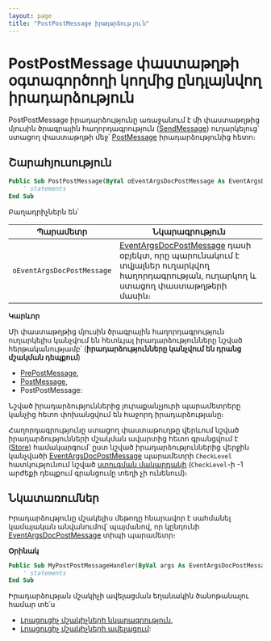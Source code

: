 ```yaml
---
layout: page
title: "PostPostMessage իրադարձություն"
---
```


# PostPostMessage փաստաթղթի օգտագործողի կողմից ընդլայնվող իրադարձություն

PostPostMessage իրադարձությունը առաջանում է մի փաստաթղթից մյուսին ծրագրային հաղորդագրություն ([SendMessage](../../Functions/ASDOC/SendMessage.md)) ուղարկելուց՝ ստացող փաստաթղթի մեջ՝ [PostMessage](../PostMessage.md) իրադարձությունից հետո։

## Շարահյուսություն

``` vb
Public Sub PostPostMessage(ByVal oEventArgsDocPostMessage As EventArgsDocPostMessage)
    ' statements
End Sub
```

Բաղադրիչներն են՝

|Պարամետր|Նկարագրություն|
|--|--|
|`oEventArgsDocPostMessage`| [EventArgsDocPostMessage](../UserDefinedHandlers.md#eventargsdocpostmessage-class) դասի օբյեկտ, որը պարունակում է տվյալներ ուղարկվող հաղորդագրության, ուղարկող և ստացող փաստաթղթերի մասին։|

**Կարևոր** 

Մի փաստաթղթից մյուսին ծրագրային հաղորդագրություն ուղարկելիս կանչվում են հետևյալ իրադարձությունները նշված հերթականությամբ՝ (**իրադարձությունները կանչվում են դրանց մշակման դեպքում**)
* [PrePostMessage](PrePostMessage.md),
* [PostMessage](../PostMessage.md),
* PostPostMessage:

Նշված իրադարձություններից յուրաքանչյուրի պարամետրերը կանչից հետո փոխանցվում են հաջորդ իրադարձությանը։

Հաղորդագրությունը ստացող փաստաթուղթը վերևում նշված իրադարձությունների մշակման ավարտից հետո գրանցվում է ([Store](../../Functions/ASDOC/Store.md)) համակարգում՝ ըստ նշված իրադարձություններից վերջին կանչվածի [EventArgsDocPostMessage](../UserDefinedHandlers.md#eventargsdocpostmessage-class) պարամետրի `CheckLevel` հատկությունում նշված [ստուգման մակարդակի](../../Functions/ASDOC/DocCheckLevel.md) (`CheckLevel`-ի -1 արժեքի դեպքում գրանցումը տեղի չի ունենում)։ 

## Նկատառումներ

Իրադարձությունը մշակելիս մեթոդը հնարավոր է սահմանել կամայական անվանումով՝ պայմանով, որ կընդունի [EventArgsDocPostMessage](../UserDefinedHandlers.md#eventargsdocpostmessage-class) տիպի պարամետր։

**Օրինակ**

``` vb
Public Sub MyPostPostMessageHandler(ByVal args As EventArgsDocPostMessage) 
    ' statements
End Sub
```

Իրադարձության մշակիչի ավելացման եղանակին ծանոթանալու համար տե՛ս 
* [Լրացուցիչ մշակիչների նկարագրություն](../UserDefinedHandlers.md),
* [Լրացուցիչ մշակիչների ավելացում](../UserDefinedHandlers.md#մշակիչների-գրանցում):
